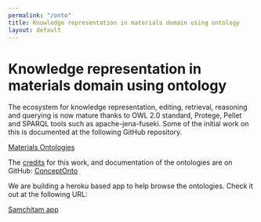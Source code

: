 ```yaml
---
permalink: "/onto"
title: Knowledge representation in materials domain using ontology
layout: default
---
```

# Knowledge representation in materials domain using ontology

The ecosystem for knowledge representation, editing, retrieval, reasoning and querying is now mature thanks to OWL 2.0 standard, Protege, Pellet and SPARQL tools such as apache-jena-fuseki. Some of the initial work on this is documented at the following GitHub repository.

[Materials Ontologies](https://github.com/gphanikumar/materialsontologies)

The [credits](https://github.com/gphanikumar/MaterialsOntologies/blob/master/credits.md) for this work, and documentation of the ontologies are on GitHub: [ConceptOnto](https://github.com/gphanikumar/MaterialsOntologies/blob/master/doc/ConceptOnto.md)

We are building a heroku based app to help browse the ontologies. Check it out at the following URL:

[Samchitam app](http://samchitam.herokuapp.com)

